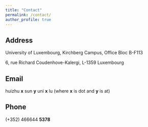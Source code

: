 ```yaml
---
title: "Contact"
permalink: /contact/
author_profile: true
---
```

## Address

University of Luxembourg, Kirchberg Campus, Office Bloc B-F113

6, rue Richard Coudenhove-Kalergi, L-1359 Luxembourg
 
## Email
 
huizhu **x** sun **y** uni **x** lu
(where **x** is dot and **y** is at)

## Phone
 \(+352\) 466644 **5378**
